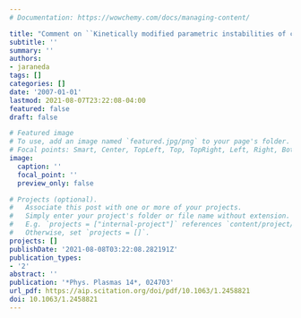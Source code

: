 ```yaml
---
# Documentation: https://wowchemy.com/docs/managing-content/

title: "Comment on ``Kinetically modified parametric instabilities of circularly polarized Alfvén waves Ion kinetic effects'' [Phys. Plasmas 13, 124501 (2006)]"
subtitle: ''
summary: ''
authors:
- jaraneda
tags: []
categories: []
date: '2007-01-01'
lastmod: 2021-08-07T23:22:08-04:00
featured: false
draft: false

# Featured image
# To use, add an image named `featured.jpg/png` to your page's folder.
# Focal points: Smart, Center, TopLeft, Top, TopRight, Left, Right, BottomLeft, Bottom, BottomRight.
image:
  caption: ''
  focal_point: ''
  preview_only: false

# Projects (optional).
#   Associate this post with one or more of your projects.
#   Simply enter your project's folder or file name without extension.
#   E.g. `projects = ["internal-project"]` references `content/project/deep-learning/index.md`.
#   Otherwise, set `projects = []`.
projects: []
publishDate: '2021-08-08T03:22:08.282191Z'
publication_types:
- '2'
abstract: ''
publication: '*Phys. Plasmas 14*, 024703'
url_pdf: https://aip.scitation.org/doi/pdf/10.1063/1.2458821
doi: 10.1063/1.2458821
---
```

